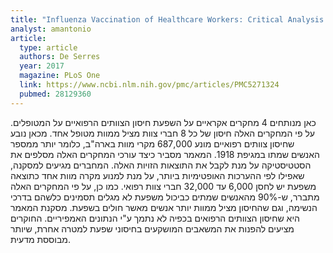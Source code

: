 ```yaml
---
title: "Influenza Vaccination of Healthcare Workers: Critical Analysis of the Evidence for Patient Benefit Underpinning Policies of Enforcement"
analyst: amantonio
article:
  type: article
  authors: De Serres
  year: 2017
  magazine: PLoS One
  link: https://www.ncbi.nlm.nih.gov/pmc/articles/PMC5271324
  pubmed: 28129360
---
```


כאן מנותחים 4 מחקרים אקראיים על השפעת חיסון הצוותים הרפואיים על המטופלים. על פי המחקרים האלה חיסון של כל 8 חברי צוות מציל ממוות מטופל אחד. מכאן נובע שחיסון צוותים רפואיים מונע 687,000 מקרי מוות בארה"ב, כלומר יותר ממספר האנשים שמתו במגיפת 1918.
המאמר מסביר כיצד עורכי המחקרים האלה מסלפים את הסטטיסטיקה על מנת לקבל את התוצאות הזויות האלה. המחברים מגיעים למסקנה, שאפילו לפי ההערכות האופטימיות ביותר, על מנת למנוע מקרה מוות אחד כתוצאה משפעת יש לחסן 6,000 עד 32,000 חברי צוות רפואי.
כמו כן, על פי המחקרים האלה מתברר, ש-90% מהאנשים שמתים כביכול משפעת לא מגלים תסמינים כלשהם בדרכי הנשימה, וגם שהחיסון מציל ממוות יותר אנשים מאשר חולים בשפעת.
מסקנת המאמר היא שחיסון הצוותים הרפואים בכפיה לא נתמך ע"י הנתונים האמפיריים. החוקרים מציעים להפנות את המשאבים המושקעים בחיסוני שפעת למטרה אחרת, שיותר מבוססת מדעית.
